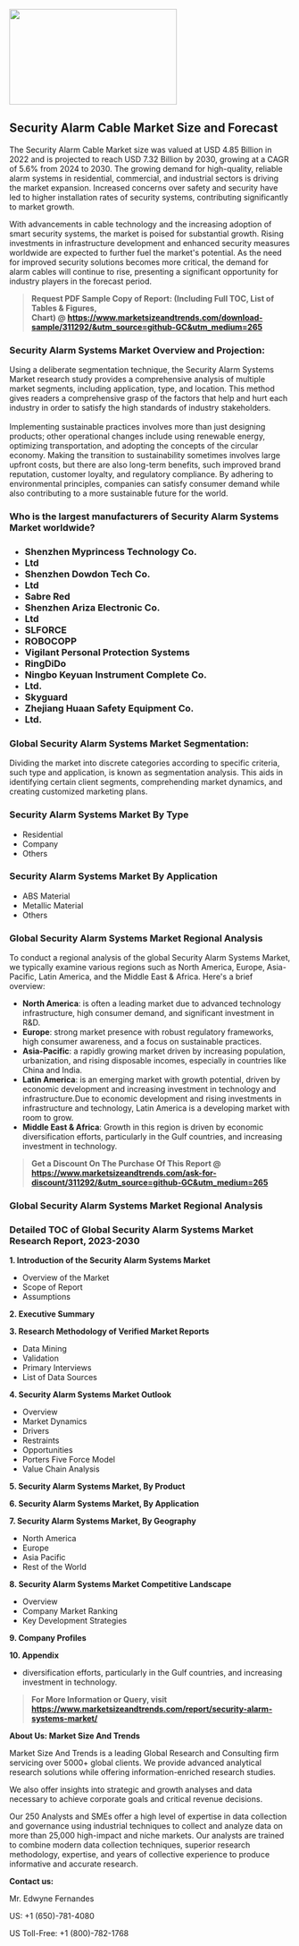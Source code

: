 <p><img class="alignnone size-medium wp-image-20088" src="https://ffe5etoiles.com/wp-content/uploads/2024/12/MST1-300x171.png" alt="" width="300" height="171" /></p><h2>Security Alarm Cable Market Size and Forecast</h2><p>The Security Alarm Cable Market size was valued at USD 4.85 Billion in 2022 and is projected to reach USD 7.32 Billion by 2030, growing at a CAGR of 5.6% from 2024 to 2030. The growing demand for high-quality, reliable alarm systems in residential, commercial, and industrial sectors is driving the market expansion. Increased concerns over safety and security have led to higher installation rates of security systems, contributing significantly to market growth.</p><p>With advancements in cable technology and the increasing adoption of smart security systems, the market is poised for substantial growth. Rising investments in infrastructure development and enhanced security measures worldwide are expected to further fuel the market's potential. As the need for improved security solutions becomes more critical, the demand for alarm cables will continue to rise, presenting a significant opportunity for industry players in the forecast period.</p></p><blockquote id="" class=""><strong>Request PDF Sample Copy of Report: (Including Full TOC, List of Tables &amp; Figures, Chart)&nbsp;@&nbsp;<strong><a href="https://www.marketsizeandtrends.com/download-sample/311292/&utm_source=github-GC&utm_medium=265" target="_blank">https://www.marketsizeandtrends.com/download-sample/311292/&utm_source=github-GC&utm_medium=265</a></strong></strong></blockquote><h3 id="" class="">Security Alarm Systems Market&nbsp;Overview and Projection:</h3><p id="" class="">Using a deliberate segmentation technique, the Security Alarm Systems Market research study provides a comprehensive analysis of multiple market segments, including application, type, and location. This method gives readers a comprehensive grasp of the factors that help and hurt each industry in order to satisfy the high standards of industry stakeholders. <br /> <br />Implementing sustainable practices involves more than just designing products; other operational changes include using renewable energy, optimizing transportation, and adopting the concepts of the circular economy. Making the transition to sustainability sometimes involves large upfront costs, but there are also long-term benefits, such improved brand reputation, customer loyalty, and regulatory compliance. By adhering to environmental principles, companies can satisfy consumer demand while also contributing to a more sustainable future for the world.</p><h3 id="" class="">Who is the largest manufacturers of&nbsp;Security Alarm Systems Market worldwide?</h3><h3 class=""><p><ul><li>Shenzhen Myprincess Technology Co. </li><li> Ltd </li><li> Shenzhen Dowdon Tech Co. </li><li> Ltd </li><li> Sabre Red </li><li> Shenzhen Ariza Electronic Co. </li><li> Ltd </li><li> SLFORCE </li><li> ROBOCOPP </li><li> Vigilant Personal Protection Systems </li><li> RingDiDo </li><li> Ningbo Keyuan Instrument Complete Co. </li><li> Ltd. </li><li> Skyguard </li><li> Zhejiang Huaan Safety Equipment Co. </li><li> Ltd.</li></ul></p></h3><h3 id="" class="">Global&nbsp;Security Alarm Systems Market Segmentation:</h3><p id="" class="">Dividing the market into discrete categories according to specific criteria, such type and application, is known as segmentation analysis. This aids in identifying certain client segments, comprehending market dynamics, and creating customized marketing plans.</p><h3 id="" class="">Security Alarm Systems Market&nbsp;By Type</h3><p><p><ul><li>Residential</li><li> Company</li><li> Others</p></li></ul></p></p><h3 id="" class="">Security Alarm Systems Market&nbsp;By Application</h3><p class=""><p><ul><li>ABS Material</li><li> Metallic Material</li><li> Others</li></ul></p></p><h3 id="" class="">Global Security Alarm Systems Market Regional Analysis</h3><p id="" class="">To conduct a regional analysis of the global Security Alarm Systems Market, we typically examine various regions such as North America, Europe, Asia-Pacific, Latin America, and the Middle East &amp; Africa. Here's a brief overview:</p><ul><li><strong>North America</strong>: is often a leading market due to advanced technology infrastructure, high consumer demand, and significant investment in R&amp;D.</li><li><strong>Europe</strong>: strong market presence with robust regulatory frameworks, high consumer awareness, and a focus on sustainable practices.</li><li><strong>Asia-Pacific</strong>: a rapidly growing market driven by increasing population, urbanization, and rising disposable incomes, especially in countries like China and India.</li><li><strong>Latin America</strong>: is an emerging market with growth potential, driven by economic development and increasing investment in technology and infrastructure.Due to economic development and rising investments in infrastructure and technology, Latin America is a developing market with room to grow.</li><li><strong>Middle East &amp; Africa</strong>: Growth in this region is driven by economic diversification efforts, particularly in the Gulf countries, and increasing investment in technology.</li></ul><blockquote id="" class=""><strong>Get a Discount On The Purchase Of This Report @ <strong><a href="https://www.marketsizeandtrends.com/ask-for-discount/311292/&utm_source=github-GC&utm_medium=265" target="_blank">https://www.marketsizeandtrends.com/ask-for-discount/311292/&utm_source=github-GC&utm_medium=265</a></strong></strong></blockquote><h3 id="" class="">Global Security Alarm Systems Market Regional Analysis</h3><h3 id="" class="">Detailed TOC of Global Security Alarm Systems Market Research Report, 2023-2030</h3><p id="" class=""><strong>1. Introduction of the Security Alarm Systems Market</strong></p><ul><li>Overview of the Market</li><li>Scope of Report</li><li>Assumptions</li></ul><p id="" class=""><strong>2. Executive Summary</strong></p><p id="" class=""><strong>3. Research Methodology of Verified Market Reports</strong></p><ul><li>Data Mining</li><li>Validation</li><li>Primary Interviews</li><li>List of Data Sources</li></ul><p id="" class=""><strong>4. Security Alarm Systems Market Outlook</strong></p><ul><li>Overview</li><li>Market Dynamics</li><li>Drivers</li><li>Restraints</li><li>Opportunities</li><li>Porters Five Force Model</li><li>Value Chain Analysis</li></ul><p id="" class=""><strong>5. Security Alarm Systems Market, By Product</strong></p><p id="" class=""><strong>6. Security Alarm Systems Market, By Application</strong></p><p id="" class=""><strong>7. Security Alarm Systems Market, By Geography</strong></p><ul><li>North America</li><li>Europe</li><li>Asia Pacific</li><li>Rest of the World</li></ul><p id="" class=""><strong>8. Security Alarm Systems Market Competitive Landscape</strong></p><ul><li>Overview</li><li>Company Market Ranking</li><li>Key Development Strategies</li></ul><p id="" class=""><strong>9. Company Profiles</strong></p><p id="" class=""><strong>10. Appendix</strong></p><ul><li>diversification efforts, particularly in the Gulf countries, and increasing investment in technology.</li></ul><blockquote id="" class=""><strong>For More Information or Query, visit <strong><strong><a href="https://www.marketsizeandtrends.com/report/security-alarm-systems-market/" target="_blank">https://www.marketsizeandtrends.com/report/security-alarm-systems-market/</a></strong></strong></strong></blockquote><p id="" class=""><strong>About Us: Market Size And Trends</strong></p><p id="" class="">Market Size And Trends is a leading Global Research and Consulting firm servicing over 5000+ global clients. We provide advanced analytical research solutions while offering information-enriched research studies.</p><p id="" class="">We also offer insights into strategic and growth analyses and data necessary to achieve corporate goals and critical revenue decisions.</p><p id="" class="">Our 250 Analysts and SMEs offer a high level of expertise in data collection and governance using industrial techniques to collect and analyze data on more than 25,000 high-impact and niche markets. Our analysts are trained to combine modern data collection techniques, superior research methodology, expertise, and years of collective experience to produce informative and accurate research.</p><p id="" class=""><strong>Contact us:</strong></p><p id="" class="">Mr. Edwyne Fernandes</p><p id="" class="">US: +1 (650)-781-4080</p><p id="" class="">US Toll-Free: +1 (800)-782-1768</p>
